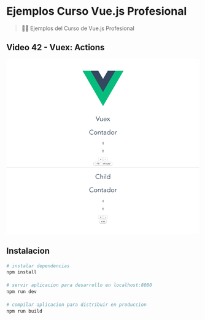 # Ejemplos Curso Vue.js Profesional

> 👩‍🏫 Ejemplos del Curso de Vue.js Profesional

## Video 42 - Vuex: Actions

![actions](./src/assets/actions.png)

## Instalacion

``` bash
# instalar dependencias
npm install

# servir aplicacion para desarrollo en localhost:8080
npm run dev

# compilar aplicacion para distribuir en produccion
npm run build
```
